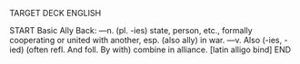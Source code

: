 TARGET DECK
ENGLISH

START
Basic
Ally
Back: —n. (pl. -ies) state, person, etc., formally cooperating or united with another, esp. (also ally) in war. —v. Also (-ies, -ied) (often refl. And foll. By with) combine in alliance. [latin alligo bind]
END
